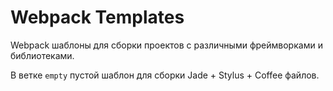 # Webpack Templates

Webpack шаблоны для сборки проектов с различными фреймворками и библиотеками.

В ветке `empty` пустой шаблон для сборки Jade + Stylus + Coffee файлов.
